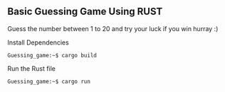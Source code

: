 ## Basic Guessing Game Using RUST 

Guess the number between 1 to 20 and try your luck if you win hurray :)

Install Dependencies

```console
Guessing_game:~$ cargo build
```
Run the Rust file

```console
Guessing_game:~$ cargo run

```

